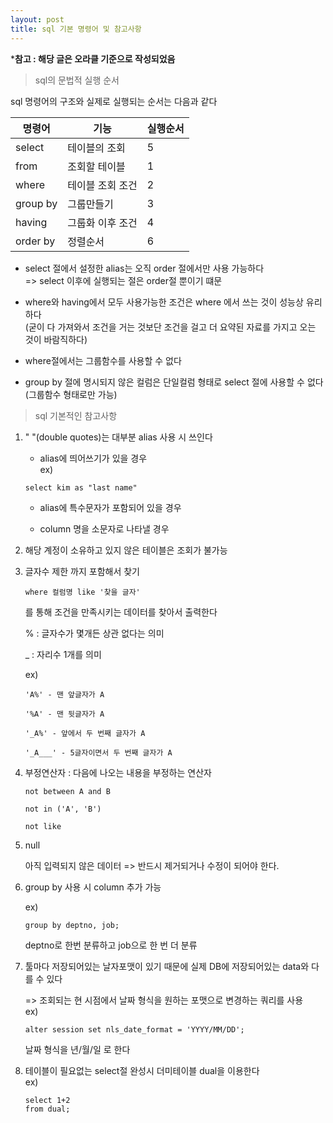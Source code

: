 ```yaml
---
layout: post
title: sql 기본 명령어 및 참고사항
---
```


***참고 : 해당 글은 오라클 기준으로 작성되었음**  


> sql의 문법적 실행 순서

sql 명령어의 구조와 실제로 실행되는 순서는 다음과 같다

명령어 | 기능 | 실행순서 
---- | ---- |----
select | 테이블의 조회 | 5
from | 조회할 테이블 | 1
where | 테이블 조회 조건 | 2
group by | 그룹만들기 | 3
having | 그룹화 이후 조건 | 4
order by | 정렬순서 | 6


- select 절에서 설정한 alias는 오직 order 절에서만 사용 가능하다  
=> select 이후에 실행되는 절은 order절 뿐이기 떄문  

- where와 having에서 모두 사용가능한 조건은 where 에서 쓰는 것이 성능상 유리하다  
(굳이 다 가져와서 조건을 거는 것보단 조건을 걸고 더 요약된 자료를 가지고 오는 것이 바람직하다)  

- where절에서는 그룹함수를 사용할 수 없다  

- group by 절에 명시되지 않은 컬럼은 단일컬럼 형태로 select 절에 사용할 수 없다(그룹함수 형태로만 가능)






> sql 기본적인 참고사항 
1. " "(double quotes)는 대부분 alias 사용 시 쓰인다
    - alias에 띄어쓰기가 있을 경우  
    ex) 
    ```
    select kim as "last name"
    ```
    - alias에 특수문자가 포함되어 있을 경우

    - column 명을 소문자로 나타낼 경우  


2. 해당 계정이 소유하고 있지 않은 테이블은 조회가 불가능



3. 글자수 제한 까지 포함해서 찾기  
    ```
    where 컬럼명 like '찾을 글자'
    ```
    를 통해 조건을 만족시키는 데이터를 찾아서 출력한다  

    % : 글자수가 몇개든 상관 없다는 의미  

    _ : 자리수 1개를 의미  

    ex) 
    ```
    'A%' - 맨 앞글자가 A  

    '%A' - 맨 뒷글자가 A  

    '_A%' - 앞에서 두 번째 글자가 A  

    '_A___' - 5글자이면서 두 번째 글자가 A  
    ```

4. 부정연산자 : 다음에 나오는 내용을 부정하는 연산자  
    ```
    not between A and B  

    not in ('A', 'B')  

    not like  
    ```


5. null  

    아직 입력되지 않은 데이터 => 반드시 제거되거나 수정이 되어야 한다.  




6. group by 사용 시 column 추가 가능  

    ex) 
    ```
    group by deptno, job; 
    ```
    deptno로 한번 분류하고 job으로 한 번 더 분류  



7. 툴마다 저장되어있는 날자포맷이 있기 때문에 실제 DB에 저장되어있는 data와 다를 수 있다  

    => 조회되는 현 시점에서 날짜 형식을 원하는 포맷으로 변경하는 쿼리를 사용  
    ex) 
    ```
    alter session set nls_date_format = 'YYYY/MM/DD';
    ```
    날짜 형식을 년/월/일 로 한다  


8. 테이블이 필요없는 select절 완성시 더미테이블 dual을 이용한다  
    ex)
    ```
    select 1+2
    from dual; 
    ```


